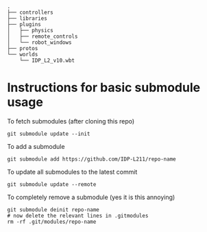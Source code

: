 ```
.
├── controllers
├── libraries
├── plugins
│   ├── physics
│   ├── remote_controls
│   └── robot_windows
├── protos
└── worlds
    └── IDP_L2_v10.wbt
```

# Instructions for basic submodule usage
To fetch submodules (after cloning this repo)
```
git submodule update --init
```
To add a submodule
```
git submodule add https://github.com/IDP-L211/repo-name
```
To update all submodules to the latest commit
```
git submodule update --remote
```
To completely remove a submodule (yes it is this annoying)
```
git submodule deinit repo-name
# now delete the relevant lines in .gitmodules
rm -rf .git/modules/repo-name
```
